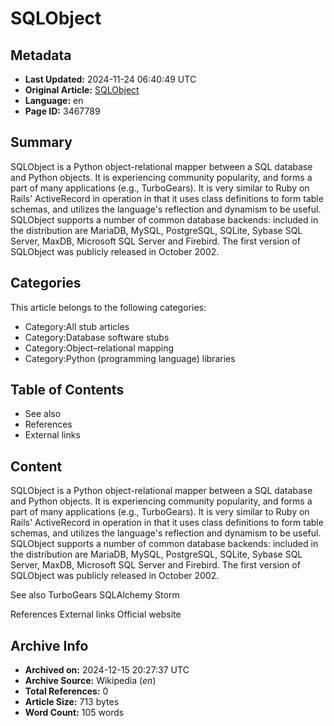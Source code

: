 # SQLObject

## Metadata
- **Last Updated:** 2024-11-24 06:40:49 UTC
- **Original Article:** [SQLObject](https://en.wikipedia.org/wiki/SQLObject)
- **Language:** en
- **Page ID:** 3467789

## Summary
SQLObject is a Python object-relational mapper between a SQL database and Python objects. It is experiencing community popularity, and forms a part of many applications (e.g., TurboGears). It is very similar to Ruby on Rails' ActiveRecord in operation in that it uses class definitions to form table schemas, and utilizes the language's reflection and dynamism to be useful.
SQLObject supports a number of common database backends: included in the distribution are MariaDB, MySQL, PostgreSQL, SQLite, Sybase SQL Server, MaxDB, Microsoft SQL Server and Firebird.
The first version of SQLObject was publicly released in October 2002.

## Categories
This article belongs to the following categories:

- Category:All stub articles
- Category:Database software stubs
- Category:Object–relational mapping
- Category:Python (programming language) libraries

## Table of Contents

- See also
- References
- External links

## Content

SQLObject is a Python object-relational mapper between a SQL database and Python objects. It is experiencing community popularity, and forms a part of many applications (e.g., TurboGears). It is very similar to Ruby on Rails' ActiveRecord in operation in that it uses class definitions to form table schemas, and utilizes the language's reflection and dynamism to be useful.
SQLObject supports a number of common database backends: included in the distribution are MariaDB, MySQL, PostgreSQL, SQLite, Sybase SQL Server, MaxDB, Microsoft SQL Server and Firebird.
The first version of SQLObject was publicly released in October 2002.

See also
TurboGears
SQLAlchemy
Storm

References
External links
Official website

## Archive Info
- **Archived on:** 2024-12-15 20:27:37 UTC
- **Archive Source:** Wikipedia (_en_)
- **Total References:** 0
- **Article Size:** 713 bytes
- **Word Count:** 105 words
